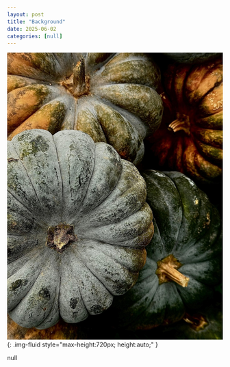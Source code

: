 ```yaml
---
layout: post
title: "Background"
date: 2025-06-02
categories: [null]
---
```


![Image](/assets/g205dd88b4eeaab4862ba56aa27eb71cd5190ae9a9c60770eb7fa1ff8de5137328dc2f086b8c1845566a40f50a58cfe34c595199a00ebf038479f4621aaf19656_1280.jpg){: .img-fluid style="max-height:720px; height:auto;" }

null
